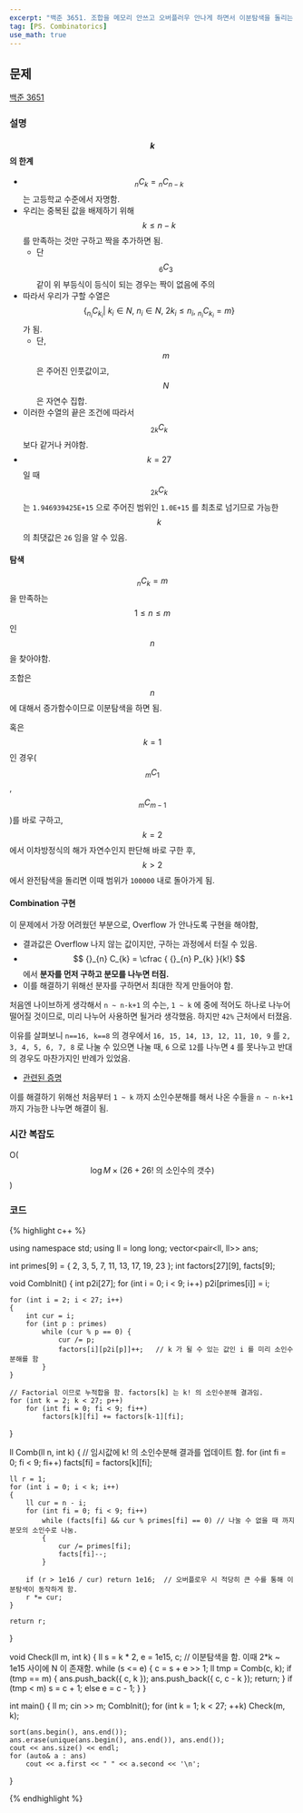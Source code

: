 ```yaml
---
excerpt: "백준 3651. 조합을 메모리 안쓰고 오버플러우 안나게 하면서 이분탐색을 돌리는 문제"
tag: [PS. Combinatorics]
use_math: true
---
```


## 문제

[백준 3651](https://www.acmicpc.net/problem/3651)



### 설명

#### $$k$$ 의 한계
+ $${}_{n} C_{k} = {}_{n} C_{n-k}$$ 는 고등학교 수준에서 자명함.
+ 우리는 중복된 값을 배제하기 위해  $$k \leq n - k$$ 를 만족하는 것만 구하고 짝을 추가하면 됨.
  + 단  $$ {}_{6} C_{3} $$ 같이 위 부등식이 등식이 되는 경우는 짝이 없음에 주의 
+ 따라서 우리가 구할 수열은 $$\left\{ {}_{n_i} C_{k_i} \vert \  k_i \in N,\ n_i \in N,\ 2k_i \leq n_i ,\ {}_{n_i} C_{k_i} = m \right\}$$ 가 됨.
  + 단, $$m$$ 은 주어진 인풋값이고, $$N$$ 은 자연수 집합.
+ 이러한 수열의 끝은 조건에 따라서 $$ {}_{2k} C_{k} $$ 보다 같거나 커야함.
+ $$k=27$$ 일 때 $$ {}_{2k} C_{k}$$ 는 ```1.946939425E+15``` 으로 주어진 범위인 ```1.0E+15``` 를 최초로 넘기므로 가능한 $$k$$ 의 최댓값은 ```26``` 임을 알 수 있음.


#### 탐색

$$  {}_{n} C_{k} = m $$ 을 만족하는 $$1 \leq n \leq m$$ 인 $$n$$ 을 찾아야함.

조합은 $$n$$ 에 대해서 증가함수이므로 이분탐색을 하면 됨.

혹은 $$k=1$$ 인 경우($$  {}_{m} C_{1} $$, $$  {}_{m} C_{m-1} $$ )를 바로 구하고, $$k=2$$ 에서 이차방정식의 해가 자연수인지 판단해 바로 구한 후, $$k > 2$$ 에서 완전탐색을 돌리면 이때 범위가 ```100000``` 내로 돌아가게 됨.


#### Combination 구현

이 문제에서 가장 어려웠던 부분으로, Overflow 가 안나도록 구현을 해야함,
+ 결과값은 Overflow 나지 않는 값이지만, 구하는 과정에서 터질 수 있음.
+ $$ {}_{n} C_{k} = \cfrac { {}_{n} P_{k} }{k!} $$ 에서 __분자를 먼저 구하고 분모를 나누면 터짐.__
+ 이를 해결하기 위해선 분자를 구하면서 최대한 작게 만들어야 함.

처음엔 나이브하게 생각해서 ```n ~ n-k+1``` 의 수는, ```1 ~ k``` 에 중에 적어도 하나로 나누어 떨어질 것이므로, 미리 나누어 사용하면 될거라 생각했음. 하지만 ```42%``` 근처에서 터졌음. 

이유를 살펴보니 ```n==16, k==8``` 의 경우에서 ```16, 15, 14, 13, 12, 11, 10, 9``` 를 ```2, 3, 4, 5, 6, 7, 8``` 로 나눌 수 있으면 나눌 때, ```6``` 으로 ```12```를 나누면 ```4```  를 못나누고 반대의 경우도 마찬가지인 반례가 있었음. 
+ [관련된 증명](https://cubane.tistory.com/8)

이를 해결하기 위해선 처음부터 ```1 ~ k``` 까지 소인수분해를 해서 나온 수들을 ```n ~ n-k+1``` 까지 가능한 나누면 해결이 됨.




### 시간 복잡도

O($$\log{M} \times (26 + 26!\text{ 의 소인수의 갯수})$$)



### 코드

{% highlight c++ %}

using namespace std;
using ll = long long;
vector<pair<ll, ll>> ans;

int primes[9] = { 2, 3, 5, 7, 11, 13, 17, 19, 23 };
int factors[27][9], facts[9];

void CombInit()
{
    int p2i[27];
    for (int i = 0; i < 9; i++)
        p2i[primes[i]] = i;

    for (int i = 2; i < 27; i++)
    {
        int cur = i;
        for (int p : primes)
            while (cur % p == 0) {
                cur /= p;
                factors[i][p2i[p]]++;   // k 가 될 수 있는 값인 i 를 미리 소인수분해를 함
            }
    }
    
    // Factorial 이므로 누적합을 함. factors[k] 는 k! 의 소인수분해 결과임.
    for (int k = 2; k < 27; p++)
    	for (int fi = 0; fi < 9; fi++)
    		factors[k][fi] += factors[k-1][fi];
}

ll Comb(ll n, int k)
{
	// 임시값에 k! 의 소인수분해 결과를 업데이트 함.
    for (int fi = 0; fi < 9; fi++)
        facts[fi] = factors[k][fi];

    ll r = 1;
    for (int i = 0; i < k; i++)
    {
        ll cur = n - i;
        for (int fi = 0; fi < 9; fi++)
            while (facts[fi] && cur % primes[fi] == 0) // 나눌 수 없을 때 까지 분모의 소인수로 나눔.
            {
                cur /= primes[fi];
                facts[fi]--;
            }
       
        if (r > 1e16 / cur) return 1e16;  // 오버플로우 시 적당히 큰 수를 통해 이분탐색이 동작하게 함. 
        r *= cur;
    }
    
    return r;
}

void Check(ll m, int k)
{
    ll s = k * 2, e = 1e15, c;  // 이분탐색을 함. 이때 2*k ~ 1e15 사이에 N 이 존재함.
    while (s <= e)
    {
        c = s + e >> 1;
        ll tmp = Comb(c, k);
        if (tmp == m)
        {
            ans.push_back({ c, k });
            ans.push_back({ c, c - k });
            return;
        }
        if (tmp < m) s = c + 1;
        else e = c - 1;
    }
}

int main()
{
    ll m;
    cin >> m;
    CombInit();
    for (int k = 1; k < 27; ++k)
        Check(m, k);

    sort(ans.begin(), ans.end());
    ans.erase(unique(ans.begin(), ans.end()), ans.end());
    cout << ans.size() << endl;
    for (auto& a : ans)
        cout << a.first << " " << a.second << '\n';
}

{% endhighlight %}


